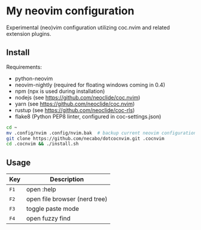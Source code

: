 # My neovim configuration

Experimental (neo)vim configuration utilizing coc.nvim and related extension plugins.

## Install

Requirements:
- python-neovim
- neovim-nightly (required for floating windows coming in 0.4)
- npm (npx is used during installation)
- nodejs (see https://github.com/neoclide/coc.nvim)
- yarn (see https://github.com/neoclide/coc.nvim)
- rustup (see https://github.com/neoclide/coc-rls)
- flake8 (Python PEP8 linter, configured in coc-settings.json)

```bash
cd ~
mv .config/nvim .config/nvim.bak  # backup current neovim configuration if present
git clone https://github.com/necabo/dotcocnvim.git .cocnvim
cd .cocnvim && ./install.sh
```

## Usage

| Key           | Description                   |
| ------------- | ----------------------------- |
| <kbd>F1</kbd> | open :help                    |
| <kbd>F2</kbd> | open file browser (nerd tree) |
| <kbd>F3</kbd> | toggle paste mode             |
| <kbd>F4</kbd> | open fuzzy find               |

